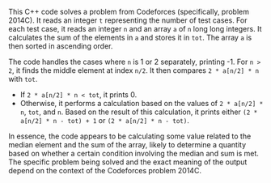 This C++ code solves a problem from Codeforces (specifically, problem 2014C). It reads an integer `t` representing the number of test cases. For each test case, it reads an integer `n` and an array `a` of `n` long long integers. It calculates the sum of the elements in `a` and stores it in `tot`. The array `a` is then sorted in ascending order.

The code handles the cases where `n` is 1 or 2 separately, printing -1. For `n > 2`, it finds the middle element at index `n/2`. It then compares `2 * a[n/2] * n` with `tot`.

- If `2 * a[n/2] * n < tot`, it prints 0.
- Otherwise, it performs a calculation based on the values of `2 * a[n/2] * n`, `tot`, and `n`. Based on the result of this calculation, it prints either `(2 * a[n/2] * n - tot) + 1` or `(2 * a[n/2] * n - tot)`.

In essence, the code appears to be calculating some value related to the median element and the sum of the array, likely to determine a quantity based on whether a certain condition involving the median and sum is met. The specific problem being solved and the exact meaning of the output depend on the context of the Codeforces problem 2014C.